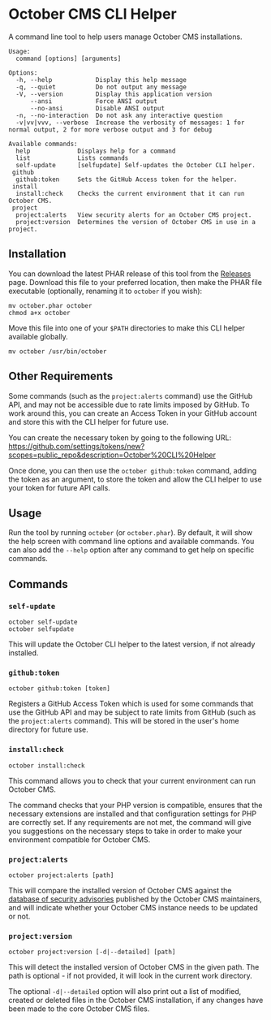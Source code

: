 # October CMS CLI Helper

A command line tool to help users manage October CMS installations.

```
Usage:
  command [options] [arguments]

Options:
  -h, --help            Display this help message
  -q, --quiet           Do not output any message
  -V, --version         Display this application version
      --ansi            Force ANSI output
      --no-ansi         Disable ANSI output
  -n, --no-interaction  Do not ask any interactive question
  -v|vv|vvv, --verbose  Increase the verbosity of messages: 1 for normal output, 2 for more verbose output and 3 for debug

Available commands:
  help             Displays help for a command
  list             Lists commands
  self-update      [selfupdate] Self-updates the October CLI helper.
 github
  github:token     Sets the GitHub Access token for the helper.
 install
  install:check    Checks the current environment that it can run October CMS.
 project
  project:alerts   View security alerts for an October CMS project.
  project:version  Determines the version of October CMS in use in a project.
```

## Installation

You can download the latest PHAR release of this tool from the [Releases](https://github.com/bennothommo/october-cli/releases) page. Download this file to your preferred location, then make the PHAR file executable (optionally, renaming it to `october` if you wish):

```
mv october.phar october
chmod a+x october
```

Move this file into one of your `$PATH` directories to make this CLI helper available globally.

```
mv october /usr/bin/october
```

## Other Requirements

Some commands (such as the `project:alerts` command) use the GitHub API, and may not be accessible due to rate limits imposed by GitHub. To work around this, you can create an Access Token in your GitHub account and store this with the CLI helper for future use.

You can create the necessary token by going to the following URL:
https://github.com/settings/tokens/new?scopes=public_repo&description=October%20CLI%20Helper

Once done, you can then use the `october github:token` command, adding the token as an argument, to store the token and allow the CLI helper to use your token for future API calls.

## Usage

Run the tool by running `october` (or `october.phar`). By default, it will show the help screen with command line options and available commands. You can also add the `--help` option after any command to get help on specific commands.

## Commands

### `self-update`

```
october self-update
october selfupdate
```

This will update the October CLI helper to the latest version, if not already installed.

### `github:token`

```
october github:token [token]
```

Registers a GitHub Access Token which is used for some commands that use the GitHub API and may be subject to rate limits from GitHub (such as the `project:alerts` command). This will be stored in the user's home directory for future use.

### `install:check`

```
october install:check
```

This command allows you to check that your current environment can run October CMS. 

The command checks that your PHP version is compatible, ensures that the necessary extensions are installed and that configuration settings for PHP are correctly set. If any requirements are not met, the command will give you suggestions on the necessary steps to take in order to make your environment compatible for October CMS.

### `project:alerts`

```
october project:alerts [path]
```

This will compare the installed version of October CMS against the [database of security advisories](https://github.com/octobercms/october/security/advisories) published by the October CMS maintainers, and will indicate whether your October CMS instance needs to be updated or not.

### `project:version`

```
october project:version [-d|--detailed] [path]
```

This will detect the installed version of October CMS in the given path. The path is optional - if not provided, it will look in the current work directory.

The optional `-d|--detailed` option will also print out a list of modified, created or deleted files in the October CMS installation, if any changes have been made to the core October CMS files.
